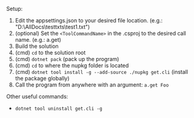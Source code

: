 Setup:

1. Edit the appsettings.json to your desired file location. (e.g.: "D:\\AllDocs\\testtxts\\test1.txt")
2. (optional) Set the ```<ToolCommandName>``` in the .csproj to the desired call name. (e.g.: a.get)
3. Build the solution
4. (cmd) ```cd``` to the solution root
5. (cmd) ```dotnet pack``` (pack up the program)
6. (cmd) ```cd``` to where the nupkg folder is located
7. (cmd) ```dotnet tool install -g --add-source ./nupkg get.cli``` (install the package globally)
8. Call the program from anywhere with an argument: ```a.get Foo```

Other useful commands:
- ```dotnet tool uninstall get.cli -g```
